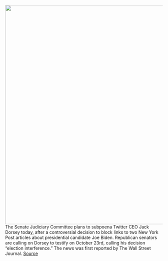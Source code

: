 <img src='https://cdn.vox-cdn.com/thumbor/69EbkKoORnbVUoyHzAIrwZrKHgU=/0x0:2823x1885/1200x800/filters:focal(1187x718:1637x1168)/cdn.vox-cdn.com/uploads/chorus_image/image/67638233/1060707434.jpg.0.jpg' width='700px' /><br/>
The Senate Judiciary Committee plans to subpoena Twitter CEO Jack Dorsey today, after a controversial decision to block links to two New York Post articles about presidential candidate Joe Biden. Republican senators are calling on Dorsey to testify on October 23rd, calling his decision “election interference.” The news was first reported by The Wall Street Journal.
<a href='https://www.theverge.com/2020/10/15/21517888/senate-subpoena-jack-dorsey-twitter-ceo-block-nypost-biden-articles'> Source <a/>